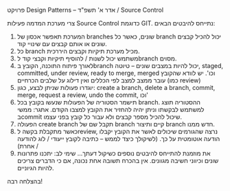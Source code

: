 פרויקט Design Patterns – אדר א' תשפ"ד / Source Control

צרי מערכת המדמה פעילות Source Control כדוגמת GIT. נתייחס להיבטים הבאים:
1.	המערכת תאפשר אכסון של branches שונים, כאשר כל branch יכול להכיל קבצים שונים או אותם קבצים עם שינויי קוד.
2.	כל branch מכיל מערכת תיקיות וקבצים היררכית.
3.	משתמש יכול לשנות / להוסיף תיקיות וקבצי קוד לbranch מסוים.
4.	לאורך פיתוח התוכנה, הקובץ בbranch יכול להיות במצבים שונים – טיוטה, staged, committed, under review, ready to merge, merged וכו'. יש לוודא שהקובץ עובר ממצב למצב לפי הכללים ואין דילוג על שלבים הכרחיים (כמו review)
5.	יוגדרו פעולות שניתן לבצע, כגון: create a branch, delete a branch, commit, merge, request a review, undo the commit,  וכו'
6.	תישמר הסטוריה של הפעולות שנעשו בקובץ בכל branch. ההסטוריה תוצג למשתמש לבקשתו וניתן יהיה להחזיר את הקובץ למצבו הקודם.
אתגר: ממשי בcommit שיכול להכיל מספר קבצים ולא עבור כל קובץ בפני עצמו.
7.	הפעולה create branch תקבל שם של branch קיים ותיצור branch חדש ממנו.
8.	כאשר מתקבלת בקשה לreview, נרצה שהגורמים שיכולים לאשר את הקובץ יקבלו הודעה אוטומטית על כך. (לשיקולך כיצד לממש – כתיבה לקובץ ייעודי / לוג להודעה / אחרת)
9.	את מוזמנת להתייחס להיבטים נוספים כשיקול דעתך...
שימי לב:
יתכנו פתרונות שונים וכיווני חשיבה מגוונים. אין בהכרח תשובה אחת נכונה, אם כי הדברים צריכים להיות הגיוניים.

בהצלחה רבה!
